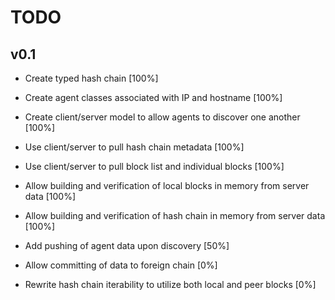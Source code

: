 # TODO

## v0.1

*   Create typed hash chain [100%]

*   Create agent classes associated with IP and hostname [100%]

*   Create client/server model to allow agents to discover one another [100%]

*   Use client/server to pull hash chain metadata [100%]

*   Use client/server to pull block list and individual blocks [100%]

*   Allow building and verification of local blocks in memory from server data [100%]

*   Allow building and verification of hash chain in memory from server data [100%]

*   Add pushing of agent data upon discovery [50%]

*   Allow committing of data to foreign chain [0%]

*   Rewrite hash chain iterability to utilize both local and peer blocks [0%]